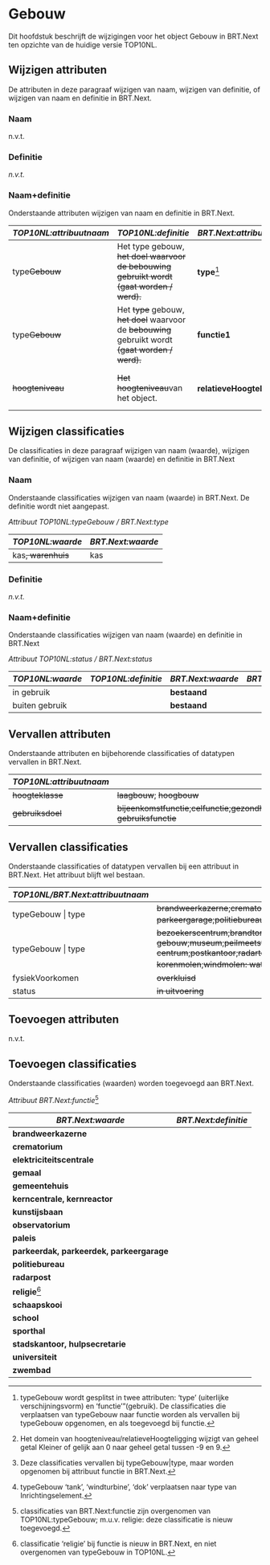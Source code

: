 Gebouw
======

Dit hoofdstuk beschrijft de wijzigingen voor het object Gebouw in BRT.Next ten
opzichte van de huidige versie TOP10NL.

Wijzigen attributen
-------------------

De attributen in deze paragraaf wijzigen van naam, wijzigen van definitie, of
wijzigen van naam en definitie in BRT.Next.

### Naam

n.v.t.

### Definitie

*n.v.t.*

### Naam+definitie

Onderstaande attributen wijzigen van naam en definitie in BRT.Next.

| *TOP10NL:attribuutnaam* | *TOP10NL:definitie*                                                                                                  | *BRT.Next:attribuutnaam*       | *BRT.Next:definitie*                                                              |
|-------------------------|----------------------------------------------------------------------------------------------------------------------|--------------------------------|-----------------------------------------------------------------------------------|
| type~~Gebouw~~      | Het type gebouw, ~~het doel waarvoor de bebouwing gebruikt wordt (gaat worden / werd).~~                         | **type**[^1]                   | Het type gebouw **gebaseerd op de uiterlijke kenmerken van het gebouw.**          |
| type~~Gebouw~~      | Het ~~type~~ gebouw, ~~het doel~~ waarvoor de ~~bebouwing~~ gebruikt wordt ~~(gaat worden / werd).~~ | **functie1**                   | De **functie van het** gebouw, de functie waarvoor het **gebouw** gebruikt wordt. |
| ~~hoogteniveau~~    | ~~Het ~~hoogte~~niveau~~van het object.                                                                      | **relatieveHoogteLigging**[^2] | **Aanduiding voor de relatieve** hoogte van het object.                           |

[^1]: typeGebouw wordt gesplitst in twee attributen: ‘type’ (uiterlijke
verschijningsvorm) en ‘functie’”(gebruik). De classificaties die verplaatsen van
typeGebouw naar functie worden als vervallen bij typeGebouw opgenomen, en als
toegevoegd bij functie.

[^2]: Het domein van hoogteniveau/relatieveHoogteligging wijzigt van geheel
getal Kleiner of gelijk aan 0 naar geheel getal tussen -9 en 9.

Wijzigen classificaties
-----------------------

De classificaties in deze paragraaf wijzigen van naam (waarde), wijzigen van
definitie, of wijzigen van naam (waarde) en definitie in BRT.Next

### Naam

Onderstaande classificaties wijzigen van naam (waarde) in BRT.Next. De definitie
wordt niet aangepast.

*Attribuut TOP10NL:typeGebouw / BRT.Next:type*

| *TOP10NL:waarde*       | *BRT.Next:waarde* |
|------------------------|-------------------|
| kas~~, warenhuis~~ | kas               |

### Definitie

*n.v.t.*

### Naam+definitie

Onderstaande classificaties wijzigen van naam (waarde) en definitie in BRT.Next

*Attribuut TOP10NL:status / BRT.Next:status*

| *TOP10NL:waarde* | *TOP10NL:definitie* | *BRT.Next:waarde* | *BRT.Next:definitie* |
|------------------|---------------------|-------------------|----------------------|
| in gebruik       |                     | **bestaand**      |                      |
| buiten gebruik   |                     | **bestaand**      |                      |

Vervallen attributen
--------------------

Onderstaande attributen en bijbehorende classificaties of datatypen vervallen in
BRT.Next.

| *TOP10NL:attribuutnaam* | *TOP10NL:classificaties of «datatype»*                                                                                                                                                                                                                                     |
|-------------------------|----------------------------------------------------------------------------------------------------------------------------------------------------------------------------------------------------------------------------------------------------------------------------|
| ~~hoogteklasse~~    | ~~laagbouw~~; ~~hoogbouw~~                                                                                                                                                                                                                                         |
| ~~gebruiksdoel~~    | ~~bijeenkomstfunctie~~;~~celfunctie~~;~~gezondheidszorgfunctie~~;~~industriefunctie~~;~~kantoorfunctie~~;~~logiesfunctie~~;~~onderwijsfunctie~~;~~sportfunctie~~;~~winkelfunctie~~;~~woonfunctie~~;~~overige gebruiksfunctie~~ |

Vervallen classificaties
------------------------

Onderstaande classificaties of datatypen vervallen bij een attribuut in
BRT.Next. Het attribuut blijft wel bestaan.

| *TOP10NL/BRT.Next:attribuutnaam* | *TOP10NL:classificaties of «datatype»*                                                                                                                                                                                                                                                                                                                                                                                                                                                                                                                                                                                                                                                                                                                                                                             |
|----------------------------------|--------------------------------------------------------------------------------------------------------------------------------------------------------------------------------------------------------------------------------------------------------------------------------------------------------------------------------------------------------------------------------------------------------------------------------------------------------------------------------------------------------------------------------------------------------------------------------------------------------------------------------------------------------------------------------------------------------------------------------------------------------------------------------------------------------------------|
| typeGebouw \| type               | ~~brandweerkazerne~~;~~crematorium~~;~~elektriciteitscentrale~~;~~gemaal~~;~~gemeentehuis~~;~~kerncentrale, kernreactor~~;~~kunstijsbaan~~;~~observatorium~~;~~paleis~~;~~parkeerdak, parkeerdek, parkeergarage~~;~~politiebureau~~;~~radarpost~~;~~religie~~;~~schaapskooi~~;~~school~~;~~sporthal~~;~~stadskantoor, hulpsecretarie~~;~~universiteit~~;~~zwembad~~[^3]                                                                                                                                                                                                                                                                                                                                                                |
| typeGebouw \| type               | ~~bezoekerscentrum~~;~~brandtoren~~;~~dok~~;~~fabriek~~;~~fort~~;~~gevangenis~~;~~hotel~~;~~huizenblok~~;~~kliniek, inrichting, sanatorium~~;~~lichttoren~~;~~luchtwachttoren~~;~~markant gebouw~~;~~manege~~;~~militair gebouw~~;~~museum~~;~~peilmeetstation~~;~~pompstation~~;~~psychiatrisch ziekenhuis, psychiatrisch centrum~~;~~postkantoor~~;~~radartoren~~;~~recreatiecentrum~~;~~reddingboothuisje~~;~~remise~~;~~stationsgebouw~~;~~synagoge~~;~~tank~~;~~tanstation~~;~~tol~~;~~transformatorstation~~;~~veiling~~;~~wegrestaurant~~;~~werf~~;~~windmolen: korenmolen~~;~~windmolen: watermolen~~;~~windturbine~~;~~zendtoren~~;~~ziekenhuis~~[^4] |
| fysiekVoorkomen                  | ~~overkluisd~~                                                                                                                                                                                                                                                                                                                                                                                                                                                                                                                                                                                                                                                                                                                                                                                                 |
| status                           | ~~in uitvoering~~                                                                                                                                                                                                                                                                                                                                                                                                                                                                                                                                                                                                                                                                                                                                                                                              |

[^3]: Deze classificaties vervallen bij typeGebouw\|type, maar worden opgenomen
bij attribuut functie in BRT.Next.

[^4]: typeGebouw ‘tank’, ‘windturbine’, ‘dok’ verplaatsen naar type van
Inrichtingselement.

Toevoegen attributen
--------------------

n.v.t.

Toevoegen classificaties
------------------------

Onderstaande classificaties (waarden) worden toegevoegd aan BRT.Next.

*Attribuut BRT.Next:functie*[^5]

[^5]: classificaties van BRT.Next:functie zijn overgenomen van
TOP10NL:typeGebouw; m.u.v. religie: deze classificatie is nieuw toegevoegd.

| *BRT.Next:waarde*                         | *BRT.Next:definitie* |
|-------------------------------------------|----------------------|
| **brandweerkazerne**                      |                      |
| **crematorium**                           |                      |
| **elektriciteitscentrale**                |                      |
| **gemaal**                                |                      |
| **gemeentehuis**                          |                      |
| **kerncentrale, kernreactor**             |                      |
| **kunstijsbaan**                          |                      |
| **observatorium**                         |                      |
| **paleis**                                |                      |
| **parkeerdak, parkeerdek, parkeergarage** |                      |
| **politiebureau**                         |                      |
| **radarpost**                             |                      |
| **religie**[^6]                           |                      |
| **schaapskooi**                           |                      |
| **school**                                |                      |
| **sporthal**                              |                      |
| **stadskantoor, hulpsecretarie**          |                      |
| **universiteit**                          |                      |
| **zwembad**                               |                      |

[^6]: classificatie ‘religie’ bij functie is nieuw in BRT.Next, en niet
overgenomen van typeGebouw in TOP10NL.
